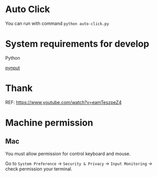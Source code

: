 # Auto Click

You can run with command `python auto-click.py`

# System requirements for develop

Python

[pynput](https://pypi.org/project/pynput/)

# Thank

REF: https://www.youtube.com/watch?v=eamTeszpeZ4

# Machine permission

## Mac

You must allow permission for control keyboard and mouse.

Go to `System Preference` -> `Security & Privacy` -> `Input Monitoring` -> check permission your terminal.
